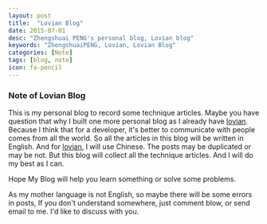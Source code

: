 ```yaml
---
layout: post
title:  "Lovian Blog"
date: 2015-07-01
desc: "Zhengshuai PENG's personal blog, Lovian blog"
keywords: "ZhengshuaiPENG, Lovian, Lovian Blog"
categories: [Note]
tags: [blog, note]
icon: fa-pencil
---
```

### Note of Lovian Blog

This is my personal blog to record some technique articles.
Maybe you have question that why I built one more personal blog as I already have [lovian](http://www.lovian.org). Because I think that for a developer, it's better to communicate with people comes from all the world. So all the articles in this blog will be written in English. And for  [lovian](http://www.lovian.org), I will use Chinese. The posts may be duplicated or may be not. But this blog will collect all the technique articles. And I will do my best as I can.

Hope My Blog will help you learn something or solve some problems.

As my mother language is not English, so maybe there will be some errors in posts, If you don't understand somewhere, just comment blow, or send email to me. I'd like to discuss with you.




